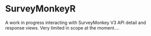 # SurveyMonkeyR

A work in progress interacting with SurveyMonkey V3 API detail and response views.  Very limited in scope at the moment....
